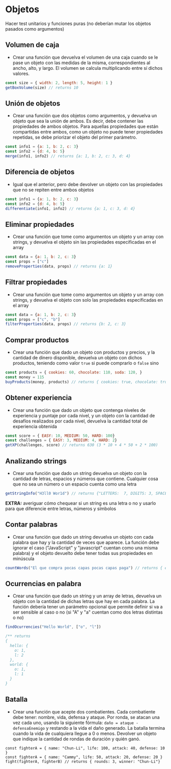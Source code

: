 # Objetos

Hacer test unitarios y funciones puras (no deberían mutar los objetos pasados como argumentos)

## Volumen de caja

- Crear una función que devuelva el volumen de una caja cuando se le pase un objeto con las medidas de la misma, correspondientes al ancho, alto, y largo. El volumen se calcula multiplicando entre sí dichos valores.

```javascript
const size = { width: 2, length: 5, height: 1 } 
getBoxVolume(size) // returns 10
```

## Unión de objetos

- Crear una función que dos objetos como argumentos, y devuelva un objeto que sea la unión de ambos. Es decir, debe contener las propiedades de ambos objetos. Para aquellas propiedades que están compartidas entre ambos, como un objeto no puede tener propiedades repetidas, se debe priorizar el objeto del primer parámetro.

```javascript
const info1 = {a: 1, b: 2, c: 3}
const info2 = {d: 4, b: 5}
merge(info1, info2) // returns {a: 1, b: 2, c: 3, d: 4}
```

## Diferencia de objetos

- Igual que el anterior, pero debe devolver un objeto con las propiedades que no se repiten entre ambos objetos

```javascript
const info1 = {a: 1, b: 2, c: 3}
const info2 = {d: 4, b: 5}
differentiate(info1, info2) // returns {a: 1, c: 3, d: 4}
```

## Eliminar propiedades

- Crear una función que tome como argumentos un objeto y un array con strings, y devuelva el objeto sin las propiedades especificadas en el array

```javascript
const data = {a: 1, b: 2, c: 3}
const props = ["c"]
removeProperties(data, props) // returns {a: 1}
```

## Filtrar propiedades

- Crear una función que tome como argumentos un objeto y un array con strings, y devuelva el objeto con solo las propiedades especificadas en el array

```javascript
const data = {a: 1, b: 2, c: 3}
const props = ["c", "b"]
filterProperties(data, props) // returns {b: 2, c: 3}
```

## Comprar productos

- Crear una función que dado un objeto con productos y precios, y la cantidad de dinero disponible, devuelva un objeto con dichos productos, teniendo como valor `true` si puede comprarlo o `false` sino

```javascript
const products = { cookies: 60, chocolate: 110, soda: 120, }
const money = 115
buyProducts(money, products) // returns { cookies: true, chocolate: true, soda: false}
```

## Obtener experiencia

- Crear una función que dado un objeto que contenga niveles de experiencia y puntaje por cada nivel, y un objeto con la cantidad de desafíos realizados por cada nivel, devuelva la cantidad total de experiencia obtenida

```javascript
const score = { EASY: 10, MEDIUM: 50, HARD: 100}
const challenges = { EASY: 3, MEDIUM: 4, HARD: 2}
getXP(challenges, score) // returns 630 (3 * 10 + 4 * 50 + 2 * 100)
```

## Analizando strings

- Crear una función que dado un string devuelva un objeto con la cantidad de letras, espacios y números que contiene. Cualquier cosa que no sea un número o un espacio cuenta como una letra

```javascript
getStringInfo("H3ll0 Wor1d") // returns {"LETTERS:  7, DIGITS: 3, SPACES: 1 }
```

**EXTRA:** averiguar cómo chequear si un string es una letra o no y usarlo para que diferencie entre letras, números y símbolos

## Contar palabras

- Crear una función que dado un string devuelva un objeto con cada palabra que hay y la cantidad de veces que aparece. La función debe ignorar el caso ("JavaScript" y "javascript" cuentan como una misma palabra) y el objeto devuelto debe tener todas sus propiedades en minúscula  

```javascript
countWords("El que compra pocas capas pocas capas paga") // returns { el: 1, que: 1, compra: 1, pocas: 2, capas: 2, paga: 1 }
```

## Ocurrencias en palabra

- Crear una función que dado un string y un array de letras, devuelva un objeto con la cantidad de dichas letras que hay en cada palabra. La función debería tener un parámetro opcional que permite definir si va a ser sensible al caso o no (si "A" y "a" cuentan como dos letras distintas o no)

```javascript
findOcurrencies("Hello World", ["o", "l"])

/** returns
{
  hello: {
    o: 1,
    l: 2
  },   
  world: {
    o: 1,
    l: 1
  }
}
```

## Batalla

- Crear una función que acepte dos combatientes. Cada combatiente debe tener: nombre, vida, defensa y ataque. Por ronda, se atacan una vez cada uno, usando la siguiente fórmula: `daño = ataque - defensaEnemigo` y restando a la vida el daño generado. La batalla termina cuando la vida de cualquiera llegue a 0 o menos. Devolver un objeto que indique la cantidad de rondas de duración y quién ganó.

```
const fighterA = { name: "Chun-Li", life: 100, attack: 40, defense: 10 }
const fighterA = { name: "Cammy", life: 50, attack: 20, defense: 20 }
fight(fighterA, fighterB) // returns { rounds: 3, winner: "Chun-Li"}
